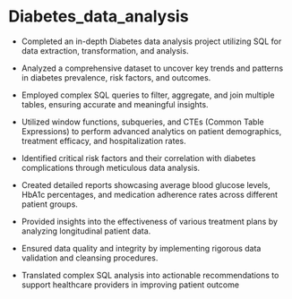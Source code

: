 # Diabetes_data_analysis
- Completed an in-depth Diabetes data analysis project utilizing SQL for data extraction, transformation, and analysis.
  
- Analyzed a comprehensive dataset to uncover key trends and patterns in diabetes prevalence, risk factors, and outcomes.

- Employed complex SQL queries to filter, aggregate, and join multiple tables, ensuring accurate and meaningful insights.

- Utilized window functions, subqueries, and CTEs (Common Table Expressions) to perform advanced analytics on patient demographics, treatment efficacy, and hospitalization rates.
  
- Identified critical risk factors and their correlation with diabetes complications through meticulous data analysis.
  
- Created detailed reports showcasing average blood glucose levels, HbA1c percentages, and medication adherence rates across different patient groups.
  
- Provided insights into the effectiveness of various treatment plans by analyzing longitudinal patient data.
  
- Ensured data quality and integrity by implementing rigorous data validation and cleansing procedures.
  
- Translated complex SQL analysis into actionable recommendations to support healthcare providers in improving patient outcome
